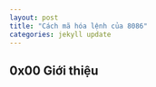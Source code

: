 ```yaml
---
layout: post
title: "Cách mã hóa lệnh của 8086"
categories: jekyll update
---
```


## 0x00 Giới thiệu
